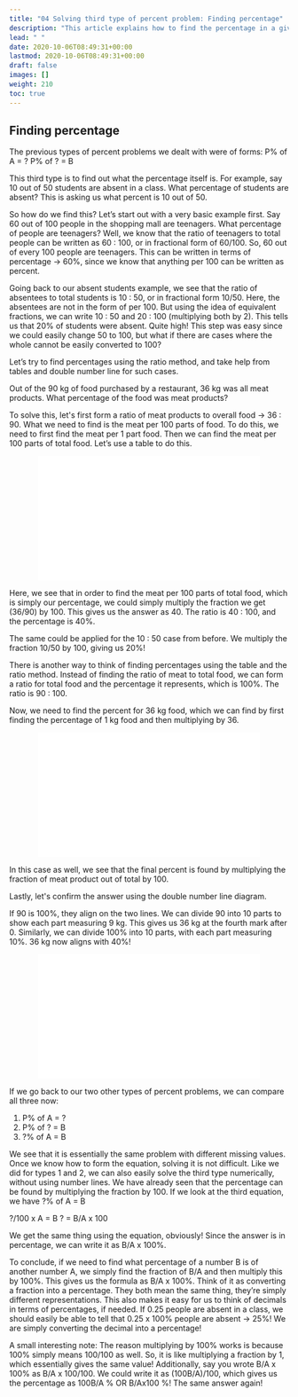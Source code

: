 ```yaml
---
title: "04 Solving third type of percent problem: Finding percentage"
description: "This article explains how to find the percentage in a given scenario by using ratios, tables, and double number line diagrams."
lead: " "
date: 2020-10-06T08:49:31+00:00
lastmod: 2020-10-06T08:49:31+00:00
draft: false
images: []
weight: 210
toc: true
---
```


## Finding percentage

The previous types of percent problems we dealt with were of forms:
P% of A = ?
P% of ? = B

This third type is to find out what the percentage itself is. For example, say 10 out of 50 students are absent in a class. What percentage of students are absent? This is asking us what percent is 10 out of 50. 

So how do we find this? Let’s start out with a very basic example first. Say 60 out of 100 people in the shopping mall are teenagers. What percentage of people are teenagers? Well, we know that the ratio of teenagers to total people can be written as 60 : 100, or in fractional form of 60/100. So, 60 out of every 100 people are teenagers. This can be written in terms of percentage -> 60%, since we know that anything per 100 can be written as percent. 

Going back to our absent students example, we see that the ratio of absentees to total students is 10 : 50, or in fractional form 10/50. Here, the absentees are not in the form of per 100. But using the idea of equivalent fractions, we can write 10 : 50 and 20 : 100 (multiplying both by 2). This tells us that 20% of students were absent. Quite high! This step was easy since we could easily change 50 to 100, but what if there are cases where the whole cannot be easily converted to 100?

Let’s try to find percentages using the ratio method, and take help from tables and double number line for such cases.

Out of the 90 kg of food purchased by a restaurant, 36 kg was all meat products. What percentage of the food was meat products?

To solve this, let's first form a ratio of meat products to overall food -> 36 : 90.
What we need to find is the meat per 100 parts of food. To do this, we need to first find the meat per 1 part food. Then we can find the meat per 100 parts of total food. Let’s use a table to do this. 

<img src ="P04-finding-percentage-36by90-gif.gif" width="400" style="display: block; margin: 0 auto;">
 
Here, we see that in order to find the meat per 100 parts of total food, which is simply our percentage, we could simply multiply the fraction we get (36/90) by 100. This gives us the answer as 40. The ratio is 40 : 100, and the percentage is 40%. 

The same could be applied for the 10 : 50 case from before. We multiply the fraction 10/50 by 100, giving us 20%!

There is another way to think of finding percentages using the table and the ratio method. Instead of finding the ratio of meat to total food, we can form a ratio for total food and the percentage it represents, which is 100%. The ratio is 90 : 100.

Now, we need to find the percent for 36 kg food, which we can find by first finding the percentage of 1 kg food and then multiplying by 36. 

<img src ="P04-finding-percentage-36by90--second-method-gif.gif" width="400" style="display: block; margin: 0 auto;">

In this case as well, we see that the final percent is found by multiplying the fraction of meat product out of total by 100. 

Lastly, let's confirm the answer using the double number line diagram.

If 90 is 100%, they align on the two lines. We can divide 90 into 10 parts to show each part measuring 9 kg. This gives us 36 kg at the fourth mark after 0. Similarly, we can divide 100% into 10 parts, with each part measuring 10%. 36 kg now aligns with 40%!

<img src ="P04-finding-percentage-through-number-line-gif.gif" width="400" style="display: block; margin: 0 auto;">

If we go back to our two other types of percent problems, we can compare all three now:

1. P% of A = ?
2. P% of ? = B
3. ?% of A = B

We see that it is essentially the same problem with different missing values. Once we know how to form the equation, solving it is not difficult. Like we did for types 1 and 2, we can also easily solve the third type numerically, without using number lines. We have already seen that the percentage can be found by multiplying the fraction by 100. If we look at the third equation, we have ?% of A = B

?/100 x A = B
? = B/A x 100

We get the same thing using the equation, obviously! Since the answer is in percentage, we can write it as B/A x 100%.  

To conclude, if we need to find what percentage of a number B is of another number A, we simply find the fraction of B/A and then multiply this by 100%. This gives us the formula as B/A x 100%. Think of it as converting a fraction into a percentage. They both mean the same thing, they’re simply different representations. This also makes it easy for us to think of decimals in terms of percentages, if needed. If 0.25 people are absent in a class, we should easily be able to tell that 0.25 x 100% people are absent -> 25%! We are simply converting the decimal into a percentage!

A small interesting note:
The reason multiplying by 100% works is because 100% simply means 100/100 as well. So, it is like multiplying a fraction by 1, which essentially gives the same value!
Additionally, say you wrote B/A x 100% as B/A x 100/100. We could write it as (100B/A)/100, which gives us the percentage as 100B/A % OR B/Ax100 %! The same answer again!





